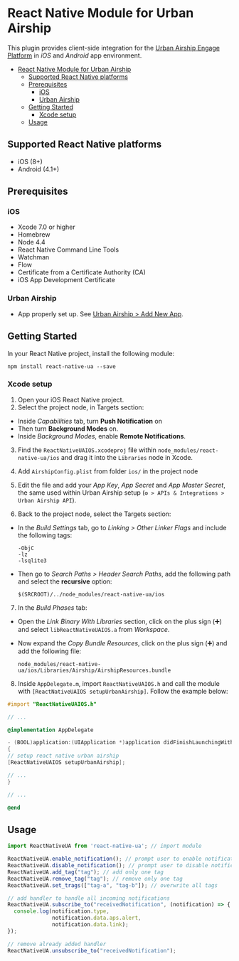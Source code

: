 # React Native Module for Urban Airship

This plugin provides client-side integration for the [Urban Airship Engage Platform](http://docs.urbanairship.com) in _iOS_ and _Android_ app environment.

<!-- TOC depthFrom:1 depthTo:6 withLinks:1 updateOnSave:1 orderedList:0 -->

- [React Native Module for Urban Airship](#react-native-module-for-urban-airship)
	- [Supported React Native platforms](#supported-react-native-platforms)
	- [Prerequisites](#prerequisites)
		- [iOS](#ios)
		- [Urban Airship](#urban-airship)
	- [Getting Started](#getting-started)
		- [Xcode setup](#xcode-setup)
	- [Usage](#usage)

<!-- /TOC -->

## Supported React Native platforms

- iOS (8+)
- Android (4.1+)

## Prerequisites

### iOS

- Xcode 7.0 or higher
- Homebrew
- Node 4.4
- React Native Command Line Tools
- Watchman
- Flow
- Certificate from a Certificate Authority (CA)
- iOS App Development Certificate

### Urban Airship

- App properly set up. See [Urban Airship > Add New App](https://go.urbanairship.com/apps/new/).

## Getting Started

In your React Native project, install the following module:

```shell
npm install react-native-ua --save
```

### Xcode setup

1. Open your iOS React Native project.
2. Select the project node, in Targets section:

  - Inside _Capabilities_ tab, turn **Push Notification** on
  - Then turn **Background Modes** on.
  - Inside _Background Modes_, enable **Remote Notifications**.

3. Find the `ReactNativeUAIOS.xcodeproj` file within `node_modules/react-native-ua/ios` and drag it into the `Libraries` node in Xcode.

4. Add `AirshipConfig.plist` from folder `ios/` in the project node

5. Edit the file and add your _App Key_, _App Secret_ and _App Master Secret_, the same used within Urban Airship setup (`⚙ > APIs & Integrations > Urban Airship API`).

6. Back to the project node, select the Targets section:

  - In the _Build Settings_ tab, go to _Linking > Other Linker Flags_ and include the following tags:

    ```
    -ObjC
    -lz
    -lsqlite3
    ```

  - Then go to _Search Paths > Header Search Paths_, add the following path and select the **recursive** option:

    ```
    $(SRCROOT)/../node_modules/react-native-ua/ios
    ```

7. In the _Build Phases_ tab:

  - Open the _Link Binary With Libraries_ section, click on the plus sign (➕) and select `libReactNativeUAIOS.a` from _Workspace_.
  - Now expand the _Copy Bundle Resources_, click on the plus sign (➕) and add the following file:

    ```
    node_modules/react-native-ua/ios/Libraries/Airship/AirshipResources.bundle
    ```

8. Inside `AppDelegate.m`, import `ReactNativeUAIOS.h` and call the module with `[ReactNativeUAIOS setupUrbanAirship]`. Follow the example below:

  ```objective-c
  #import "ReactNativeUAIOS.h"

  // ...

  @implementation AppDelegate

  - (BOOL)application:(UIApplication *)application didFinishLaunchingWithOptions:(NSDictionary *)launchOptions
  {
  // setup react native urban airship
  [ReactNativeUAIOS setupUrbanAirship];

  // ...
  }

  // ...

  @end
  ```

## Usage

```javascript
import ReactNativeUA from 'react-native-ua'; // import module

ReactNativeUA.enable_notification(); // prompt user to enable notification
ReactNativeUA.disable_notification(); // prompt user to disable notification
ReactNativeUA.add_tag("tag"); // add only one tag
ReactNativeUA.remove_tag("tag"); // remove only one tag
ReactNativeUA.set_trags(["tag-a", "tag-b"]); // overwrite all tags

// add handler to handle all incoming notifications
ReactNativeUA.subscribe_to("receivedNotification", (notification) => {
  console.log(notification.type,
              notification.data.aps.alert,
              notification.data.link);
});

// remove already added handler
ReactNativeUA.unsubscribe_to("receivedNotification");
```
